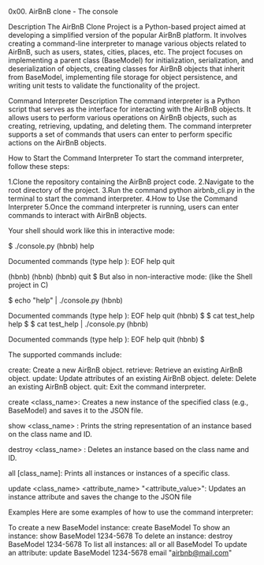 0x00. AirBnB clone - The console

Description The AirBnB Clone Project is a Python-based project aimed at developing a simplified version of the popular AirBnB platform. It involves creating a command-line interpreter to manage various objects related to AirBnB, such as users, states, cities, places, etc. The project focuses on implementing a parent class (BaseModel) for initialization, serialization, and deserialization of objects, creating classes for AirBnB objects that inherit from BaseModel, implementing file storage for object persistence, and writing unit tests to validate the functionality of the project.

Command Interpreter Description The command interpreter is a Python script that serves as the interface for interacting with the AirBnB objects. It allows users to perform various operations on AirBnB objects, such as creating, retrieving, updating, and deleting them. The command interpreter supports a set of commands that users can enter to perform specific actions on the AirBnB objects.

How to Start the Command Interpreter To start the command interpreter, follow these steps:

1.Clone the repository containing the AirBnB project code. 2.Navigate to the root directory of the project. 3.Run the command python airbnb_cli.py in the terminal to start the command interpreter. 4.How to Use the Command Interpreter 5.Once the command interpreter is running, users can enter commands to interact with AirBnB objects.

Your shell should work like this in interactive mode:

$ ./console.py (hbnb) help

Documented commands (type help ):
EOF help quit

(hbnb) (hbnb) (hbnb) quit $ But also in non-interactive mode: (like the Shell project in C)

$ echo "help" | ./console.py (hbnb)

Documented commands (type help ):
EOF help quit (hbnb) $ $ cat test_help help $ $ cat test_help | ./console.py (hbnb)

Documented commands (type help ):
EOF help quit (hbnb) $

The supported commands include:

create: Create a new AirBnB object. retrieve: Retrieve an existing AirBnB object. update: Update attributes of an existing AirBnB object. delete: Delete an existing AirBnB object. quit: Exit the command interpreter.

create <class_name>: Creates a new instance of the specified class (e.g., BaseModel) and saves it to the JSON file.

show <class_name> : Prints the string representation of an instance based on the class name and ID.

destroy <class_name> : Deletes an instance based on the class name and ID.

all [class_name]: Prints all instances or instances of a specific class.

update <class_name> <attribute_name> "<attribute_value>": Updates an instance attribute and saves the change to the JSON file

Examples Here are some examples of how to use the command interpreter:

To create a new BaseModel instance: create BaseModel To show an instance: show BaseModel 1234-5678 To delete an instance: destroy BaseModel 1234-5678 To list all instances: all or all BaseModel To update an attribute: update BaseModel 1234-5678 email "airbnb@mail.com"
